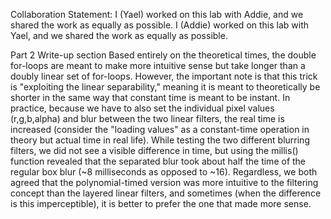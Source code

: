 Collaboration Statement: 
I (Yael) worked on this lab with Addie, and we shared the work as equally as possible.
I (Addie) worked on this lab with Yael, and we shared the work as equally as possible.

Part 2 Write-up section
Based entirely on the theoretical times, the double for-loops are meant to make more intuitive sense but take longer than a doubly linear set of for-loops. However, the important note is that this trick is "exploiting the linear separability," meaning it is meant to theoretically be shorter in the same way that constant time is meant to be instant. In practice, because we have to also set the individual pixel values (r,g,b,alpha) and blur between the two linear filters, the real time is increased (consider the "loading values" as a constant-time operation in theory but actual time in real life). While testing the two different blurring filters, we did not see a visible difference in time, but using the millis() function revealed that the separated blur took about half the time of the regular box blur (~8 milliseconds as opposed to ~16). Regardless, we both agreed that the polynomial-timed version was more intuitive to the filtering concept than the layered linear filters, and sometimes (when the difference is this imperceptible), it is better to prefer the one that made more sense.
